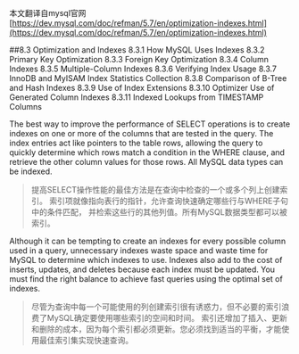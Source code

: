 本文翻译自mysql官网[https://dev.mysql.com/doc/refman/5.7/en/optimization-indexes.html](https://dev.mysql.com/doc/refman/5.7/en/optimization-indexes.html)

##8.3 Optimization and Indexes
8.3.1 How MySQL Uses Indexes
8.3.2 Primary Key Optimization
8.3.3 Foreign Key Optimization
8.3.4 Column Indexes
8.3.5 Multiple-Column Indexes
8.3.6 Verifying Index Usage
8.3.7 InnoDB and MyISAM Index Statistics Collection
8.3.8 Comparison of B-Tree and Hash Indexes
8.3.9 Use of Index Extensions
8.3.10 Optimizer Use of Generated Column Indexes
8.3.11 Indexed Lookups from TIMESTAMP Columns

The best way to improve the performance of SELECT operations is to create 
indexes on one or more of the columns that are tested in the query. 
The index entries act like pointers to the table rows, allowing the query 
to quickly determine which rows match a condition in the WHERE clause, 
and retrieve the other column values for those rows. All MySQL data types
can be indexed.  
> 提高SELECT操作性能的最佳方法是在查询中检查的一个或多个列上创建索引。
> 索引项就像指向表行的指针，允许查询快速确定哪些行与WHERE子句中的条件匹配，
> 并检索这些行的其他列值。所有MySQL数据类型都可以被索引。

Although it can be tempting to create an indexes for every possible column 
used in a query, unnecessary indexes waste space and waste time for MySQL 
to determine which indexes to use. Indexes also add to the cost of inserts, 
updates, and deletes because each index must be updated. You must find the 
right balance to achieve fast queries using the optimal set of indexes.
> 尽管为查询中每一个可能使用的列创建索引很有诱惑力，但不必要的索引浪费了MySQL确定要使用哪些索引的空间和时间。
> 索引还增加了插入、更新和删除的成本，因为每个索引都必须更新。您必须找到适当的平衡，才能使用最佳索引集实现快速查询。